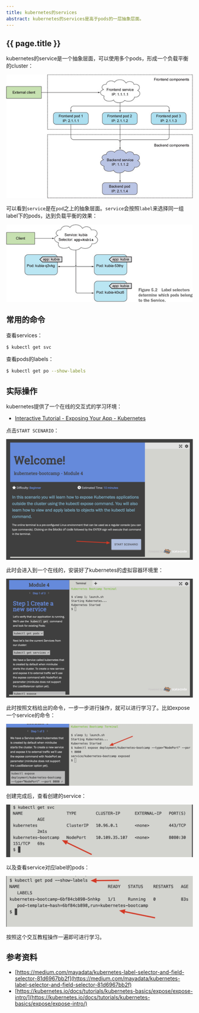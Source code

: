 ```yaml
---
title: kubernetes的services
abstract: kubernetes的services是高于pods的一层抽象层面。
---
```


## {{ page.title }}

kubernetes的service是一个抽象层面，可以使用多个pods，形成一个负载平衡的cluster：

![](https://raw.githubusercontent.com/liweinan/blogpic2019/master/data/apr19/05fig01_alt.jpg)

可以看到`service`是在`pod`之上的抽象层面。`service`会按照`label`来选择同一组label下的pods，达到负载平衡的效果：

![](https://raw.githubusercontent.com/liweinan/blogpic2019/master/data/apr19/05fig02_alt.jpg)

## 常用的命令

查看services：

```bash
$ kubectl get svc
```

查看pods的labels：

```bash
$ kubectl get po --show-labels
```

## 实际操作

kubernetes提供了一个在线的交互式的学习环境：

* [Interactive Tutorial - Exposing Your App - Kubernetes](https://kubernetes.io/docs/tutorials/kubernetes-basics/expose/expose-interactive/)

点击`START SCENARIO`：

![](https://raw.githubusercontent.com/liweinan/blogpic2019/master/data/apr19/F32FF1A0-F2BA-43BB-A85D-4EB5DED88CC8.png)

此时会进入到一个在线的，安装好了kubernetes的虚拟容器环境里：

![](https://raw.githubusercontent.com/liweinan/blogpic2019/master/data/apr19/11985E58-E555-4BA5-9546-D1D8A20E11BA.png)

此时按照文档给出的命令，一步一步进行操作，就可以进行学习了。比如expose一个service的命令：

![](https://raw.githubusercontent.com/liweinan/blogpic2019/master/data/apr19/4E404A50-4468-4EED-AD2F-7DA38B997091.png)

创建完成后，查看创建的service：

![](https://raw.githubusercontent.com/liweinan/blogpic2019/master/data/apr19/007A25A2-899E-4EB0-9E5E-81C472C7576B.png)

以及查看service对应label的pods：

![](https://raw.githubusercontent.com/liweinan/blogpic2019/master/data/apr19/BE000CB5-ADD8-4005-BF1A-16F83631FDA7.png)

按照这个交互教程操作一遍即可进行学习。

## 参考资料

* [https://medium.com/mayadata/kubernetes-label-selector-and-field-selector-81d6967bb2f](https://medium.com/mayadata/kubernetes-label-selector-and-field-selector-81d6967bb2f) 
* [https://kubernetes.io/docs/tutorials/kubernetes-basics/expose/expose-intro/](https://kubernetes.io/docs/tutorials/kubernetes-basics/expose/expose-intro/) 



